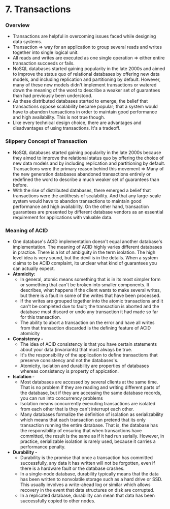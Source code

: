 # 7. Transactions

### Overview

- Transactions are helpful in overcoming issues faced while designing data systems.
- Transaction ⇒ way for an application to group several reads and writes together into single logical unit.
- All reads and writes are executed as one single operation ⇒ either entire transaction succeeds or fails.
- NoSQL databases started gaining popularity in the late 2000s and aimed to improve the status quo of relational databases by offering new data models, and including replication and partitioning by default. However, many of these new models didn't implement transactions or watered down the meaning of the word to describe a weaker set of guarantees than had previously been understood.
- As these distributed databases started to emerge, the belief that transactions oppose scalability became popular; that a system would have to abandon transactions in order to maintain good performance and high availability. This is not true though.
- Like every technical design choice, there are advantages and disadvantages of using transactions. It's a tradeoff.

### Slippery Concept of Transaction

- NoSQL databases started gaining popularity in the late 2000s because they aimed to improve the relational status quo by offering the choice of new data models and by including replication and partitioning by default. Transactions were the primary reason behind this movement ⇒ Many of the new generation databases abandoned transactions entirely or redefined the word to describe a much weaker set of guarantees than before.
- With the rise of distributed databases, there emerged a belief that transactions were the antithesis of scalability. And that any large-scale system would have to abandon transactions to maintain good performance and high availability. On the other hand, transaction guarantees are presented by different database vendors as an essential requirement for applications with valuable data.

### **Meaning of ACID**

- One database's ACID implementation doesn't equal another database's implementation. The meaning of ACID highly varies different databases in practice. There is a lot of ambiguity in the term isolation. The high level idea is very sound, but the devil is in the details. When a system claims to be ACID complaint, its unclear what kind of guarantees you can actually expect.
- **Atomicity:**
    - In general, atomic means something that is in its most simpler form or something that can't be broken into smaller components. It describes, what happens if the client wants to make several writes, but there is a fault in some of the writes that have been processed.
    - If the writes are grouped together into the atomic transactions and it can't be completed due to fault; the transaction is aborted and the database must discard or undo any transaction it had made so far for this transaction.
    - The ability to abort a transaction on the error and have all writes from that transaction
    discarded is the defining feature of ACID atomicity
- **Consistency -**
    - The idea of ACID consistency is that you have certain statements about your data
    (invariants) that must always be true.
    - It's the responsibility of the application to define transactions that preserve consistency and not the databases's.
    - Atomicity, isolation and durability are properties of databases whereas consistency is property of appication.
- **Isolation -**
    - Most databases are accessed by several clients at the same time. That is no problem if
    they are reading and writing different parts of the database, but if they are accessing
    the same database records, you can run into concurrency problems
    - Isolation means concurrently executing transactions are isolated from each other that is they can't interrupt each other.
    - Many databases formalize the definition of isolation as serializability which means that each transaction can pretend that its only transaction running the entire database. That is, the database has the responsibility of ensuring that when transactions have committed, the result is the same as if it had run serially. However, in practice, serializable isolation is rarely used, because it carries a performance penalty.
- **Durability -**
    - Durability is the promise that once a transaction has committed successfully, any data it has written will not be forgotten, even if there is a hardware fault or the database crashes.
    - In a single-node database, durability typically means that the data has been written to
    nonvolatile storage such as a hard drive or SSD. This usually involves a write-ahead log or similar which allows recovery in the event that data structures on disk are corrupted.
    - In a replicated database, durability can mean that data has been successfully copied to other nodes.